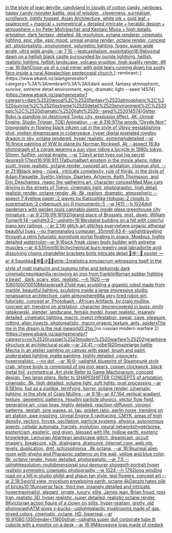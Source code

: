 [in the style of jean delville, candyland in clouds of cotton candy, rainbows, happy candy monster battle, god of wisdom , cleverness, surrealism, scrollwork, lightly fogged, Asian Architecture, white ink + gold leaf + opalescent + magical + symmetrical + detailed intricate + heraldic design + atmosphere + by Peter Mohrbacher and Kentaro Miura + high details, artstation, dark fantasy, detailed, 8k resolution, octane renderer, cinematic lighting, epic vibe, epic mood, unreal engine render, octane render, concept art, photorealistic, environment, volumetric lighting, foggy, super wide angle, ultra wide angle --ar 7:10 --test](https://www.ebank.nz/aiartgenerator?category=in%2520the%2520style%2520of%2520jean%2520delville%2C%2520candyland%2520in%2520clouds%2520of%2520cotton%2520candy%2C%2520rainbows%2C%2520happy%2520candy%2520monster%2520battle%2C%2520god%2520of%2520wisdom%2520%2C%2520cleverness%2C%2520surrealism%2C%2520scrollwork%2C%2520lightly%2520fogged%2C%2520Asian%2520Architecture%2C%2520white%2520ink%2520%2B%2520gold%2520leaf%2520%2B%2520opalescent%2520%2B%2520magical%2520%2B%2520symmetrical%2520%2B%2520detailed%2520intricate%2520%2B%2520heraldic%2520design%2520%2B%2520atmosphere%2520%2B%2520by%2520Peter%2520Mohrbacher%2520and%2520Kentaro%2520Miura%2520%2B%2520high%2520details%2C%2520artstation%2C%2520dark%2520fantasy%2C%2520detailed%2C%25208k%2520resolution%2C%2520octane%2520renderer%2C%2520cinematic%2520lighting%2C%2520epic%2520vibe%2C%2520epic%2520mood%2C%2520unreal%2520engine%2520render%2C%2520octane%2520render%2C%2520concept%2520art%2C%2520photorealistic%2C%2520environment%2C%2520volumetric%2520lighting%2C%2520foggy%2C%2520super%2520wide%2520angle%2C%2520ultra%2520wide%2520angle%2520--ar%25207%3A10%2520--test)[capitalism, exploitation](https://www.ebank.nz/aiartgenerator?category=capitalism%2C%2520exploitation)[16:9](https://www.ebank.nz/aiartgenerator?category=16%3A9)[abysmal dawn on a hellish black castle surrounded by purple lightning, hellish, realistic lighting, hellish landscape, volcano eruption, high quality render, 4K —ar 16:9](https://www.ebank.nz/aiartgenerator?category=abysmal%2520dawn%2520on%2520a%2520hellish%2520black%2520castle%2520surrounded%2520by%2520purple%2520lightning%2C%2520hellish%2C%2520realistic%2520lighting%2C%2520hellish%2520landscape%2C%2520volcano%2520eruption%2C%2520high%2520quality%2520render%2C%25204K%2520%E2%80%94ar%252016%3A9)[art](https://www.ebank.nz/aiartgenerator?category=art)[Close-up of a coal miner with gold tears running down his sooty face inside a rural Appalachian pentecostal church.](https://www.ebank.nz/aiartgenerator?category=Close-up%2520of%2520a%2520coal%2520miner%2520with%2520gold%2520tears%2520running%2520down%2520his%2520sooty%2520face%2520inside%2520a%2520rural%2520Appalachian%2520pentecostal%2520church.)[::rembrant::](https://www.ebank.nz/aiartgenerator?category=%3A%3Arembrant%3A%3A)[dark wood, fantasy atmospheric, sunrise, extreme detail environment, epic, dramatic light --seed 14574](https://www.ebank.nz/aiartgenerator?category=dark%2520wood%2C%2520fantasy%2520atmospheric%2C%2520sunrise%2C%2520extreme%2520detail%2520environment%2C%2520epic%2C%2520dramatic%2520light%2520--seed%252014574)[Getter Robo is standing on destroyed Toyko city, explosion effect, 4K, Unreal Engine, Studio Trigger, TOEI Animation, --ar 4:3](https://www.ebank.nz/aiartgenerator?category=Getter%2520Robo%2520is%2520standing%2520on%2520destroyed%2520Toyko%2520city%2C%2520explosion%2520effect%2C%25204K%2C%2520Unreal%2520Engine%2C%2520Studio%2520Trigger%2C%2520TOEI%2520Animation%2C%2520--ar%25204%3A3)[16:9](https://www.ebank.nz/aiartgenerator?category=16%3A9)[The words “Oxyde Noir” typography in flowing black ink](https://www.ebank.nz/aiartgenerator?category=The%2520words%2520%E2%80%9COxyde%2520Noir%E2%80%9D%2520typography%2520in%2520flowing%2520black%2520ink)[zen cat in the style of Ukiyo-e](https://www.ebank.nz/aiartgenerator?category=zen%2520cat%2520in%2520the%2520style%2520of%2520Ukiyo-e)[establishing shot, molten dreamscape in cyberspace, hyper digital pixelated roygbiv dragon in sky, octane rendered, hyper realistic,  extremelydetailed --ar 16:9](https://www.ebank.nz/aiartgenerator?category=establishing%2520shot%2C%2520molten%2520dreamscape%2520in%2520cyberspace%2C%2520hyper%2520digital%2520pixelated%2520roygbiv%2520dragon%2520in%2520sky%2C%2520octane%2520rendered%2C%2520hyper%2520realistic%2C%2520%2520extremelydetailed%2520--ar%252016%3A9)[nice painting of WW  bi plane by Norman Rockwell, 4k --aspect 16:8](https://www.ebank.nz/aiartgenerator?category=nice%2520painting%2520of%2520WW%2520%2520bi%2520plane%2520by%2520Norman%2520Rockwell%2C%25204k%2520--aspect%252016%3A8)[a photograph of a corgie wearing a sun visor riding a bicycle in 1980s tokyo, 50mm, fujifilm, unreal engine, --ar 1:2](https://www.ebank.nz/aiartgenerator?category=a%2520photograph%2520of%2520a%2520corgie%2520wearing%2520a%2520sun%2520visor%2520riding%2520a%2520bicycle%2520in%25201980s%2520tokyo%2C%252050mm%2C%2520fujifilm%2C%2520unreal%2520engine%2C%2520--ar%25201%3A2)[evil artist lives out his secret desires](https://www.ebank.nz/aiartgenerator?category=evil%2520artist%2520lives%2520out%2520his%2520secret%2520desires)[9:17](https://www.ebank.nz/aiartgenerator?category=9%3A17)[text](https://www.ebank.nz/aiartgenerator?category=text)[16:9](https://www.ebank.nz/aiartgenerator?category=16%3A9)[16:9](https://www.ebank.nz/aiartgenerator?category=16%3A9)[11:17](https://www.ebank.nz/aiartgenerator?category=11%3A17)[album](https://www.ebank.nz/aiartgenerator?category=album)[albert einstein in the movie aliens, ridley scott, hyper realistic, octane render, concept art, artstation, closeup shot, --ar 21:9](https://www.ebank.nz/aiartgenerator?category=albert%2520einstein%2520in%2520the%2520movie%2520aliens%2C%2520ridley%2520scott%2C%2520hyper%2520realistic%2C%2520octane%2520render%2C%2520concept%2520art%2C%2520artstation%2C%2520closeup%2520shot%2C%2520--ar%252021%3A9)[black wing -  nǚwā , intricate complexity, rule of thirds, in the style of Adam Paquette, Svetlin Velinov, Daarken, Artgerm, Keith Thompson, and Eric Deschamps, magic the gathering art, character concept](https://www.ebank.nz/aiartgenerator?category=black%2520wing%2520-%2520%2520n%C7%9Aw%C4%81%2520%2C%2520intricate%2520complexity%2C%2520rule%2520of%2520thirds%2C%2520in%2520the%2520style%2520of%2520Adam%2520Paquette%2C%2520Svetlin%2520Velinov%2C%2520Daarken%2C%2520Artgerm%2C%2520Keith%2520Thompson%2C%2520and%2520Eric%2520Deschamps%2C%2520magic%2520the%2520gathering%2520art%2C%2520character%2520concept)[Mad Max cars driving in the streets of Tokyo, cinematic light, photographic, high detail, realistic render, octane render, 4k, 8k, realism, dramatic, atmospheric --aspect 7:4](https://www.ebank.nz/aiartgenerator?category=Mad%2520Max%2520cars%2520driving%2520in%2520the%2520streets%2520of%2520Tokyo%2C%2520cinematic%2520light%2C%2520photographic%2C%2520high%2520detail%2C%2520realistic%2520render%2C%2520octane%2520render%2C%25204k%2C%25208k%2C%2520realism%2C%2520dramatic%2C%2520atmospheric%2520--aspect%25207%3A4)[yellow paper::2 waves by Katsushika Hokusai::2 clouds in suprematism::2 cyberpuck sci-fi monuments::5 --w 1415 --h 1024](https://www.ebank.nz/aiartgenerator?category=yellow%2520paper%3A%3A2%2520waves%2520by%2520Katsushika%2520Hokusai%3A%3A2%2520clouds%2520in%2520suprematism%3A%3A2%2520cyberpuck%2520sci-fi%2520monuments%3A%3A5%2520--w%25201415%2520--h%25201024)[doll gardeners with garden tools  cannabis plants  inside glass greenhouse city miniature --ar 9:21](https://www.ebank.nz/aiartgenerator?category=doll%2520gardeners%2520with%2520garden%2520tools%2520%2520cannabis%2520plants%2520%2520inside%2520glass%2520greenhouse%2520city%2520miniature%2520--ar%25209%3A21)[16:9](https://www.ebank.nz/aiartgenerator?category=16%3A9)[9:16](https://www.ebank.nz/aiartgenerator?category=9%3A16)[1920](https://www.ebank.nz/aiartgenerator?category=1920)[grand place of Brussels, mist, dawn, William Turner](https://www.ebank.nz/aiartgenerator?category=grand%2520place%2520of%2520Brussels%2C%2520mist%2C%2520dawn%2C%2520William%2520Turner)[9:14](https://www.ebank.nz/aiartgenerator?category=9%3A14)[--uplight](https://www.ebank.nz/aiartgenerator?category=--uplight)[3:2](https://www.ebank.nz/aiartgenerator?category=3%3A2)[--uplight](https://www.ebank.nz/aiartgenerator?category=--uplight)[<16:9](https://www.ebank.nz/aiartgenerator?category=%3C16%3A9)[brutalist building on a hill with colorful piano key railings, -- ar 2:1](https://www.ebank.nz/aiartgenerator?category=brutalist%2520building%2520on%2520a%2520hill%2520with%2520colorful%2520piano%2520key%2520railings%2C%2520--%2520ar%25202%3A1)[AI glitch art glitches everywhere organic ethereal beautiful hues --no frame](https://www.ebank.nz/aiartgenerator?category=AI%2520glitch%2520art%2520glitches%2520everywhere%2520organic%2520ethereal%2520beautiful%2520hues%2520--no%2520frame)[analog computer, 35mm](https://www.ebank.nz/aiartgenerator?category=analog%2520computer%2C%252035mm)[6:4](https://www.ebank.nz/aiartgenerator?category=6%3A4)[3:4](https://www.ebank.nz/aiartgenerator?category=3%3A4)[--uplight](https://www.ebank.nz/aiartgenerator?category=--uplight)[traveling through a retro futuristic wormhole portal floating in space, Moebius, highly detailed watercolor—ar 9:16](https://www.ebank.nz/aiartgenerator?category=traveling%2520through%2520a%2520retro%2520futuristic%2520wormhole%2520portal%2520floating%2520in%2520space%2C%2520Moebius%2C%2520highly%2520detailed%2520watercolor%E2%80%94ar%25209%3A16)[sick freak clown body builder with extreme muscles —ar 4:5](https://www.ebank.nz/aiartgenerator?category=sick%2520freak%2520clown%2520body%2520builder%2520with%2520extreme%2520muscles%2520%E2%80%94ar%25204%3A5)[35mm](https://www.ebank.nz/aiartgenerator?category=35mm)[16:9](https://www.ebank.nz/aiartgenerator?category=16%3A9)[city](https://www.ebank.nz/aiartgenerator?category=city)[chemical burn jewelry opal labradorite acid dissolving chains chandelier brackets bolts intricate detail 🦋🕸✨🫧 poster —ar 4:5](https://www.ebank.nz/aiartgenerator?category=chemical%2520burn%2520jewelry%2520opal%2520labradorite%2520acid%2520dissolving%2520chains%2520chandelier%2520brackets%2520bolts%2520intricate%2520detail%2520%F0%9F%A6%8B%F0%9F%95%B8%E2%9C%A8%F0%9F%AB%A7%2520poster%2520%E2%80%94ar%25204%3A5)[quokka](https://www.ebank.nz/aiartgenerator?category=quokka)[🎱🕸🍄🪙🦷🦟](https://www.ebank.nz/aiartgenerator?category=%F0%9F%8E%B1%F0%9F%95%B8%F0%9F%8D%84%F0%9F%AA%99%F0%9F%A6%B7%F0%9F%A6%9F)[strip::2](https://www.ebank.nz/aiartgenerator?category=strip%3A%3A2)[realistic](https://www.ebank.nz/aiartgenerator?category=realistic)[a simulacrum witnessing itself in the style of matt mahurin and tsutomu nihei and beksinski dark cinematic](https://www.ebank.nz/aiartgenerator?category=a%2520simulacrum%2520witnessing%2520itself%2520in%2520the%2520style%2520of%2520matt%2520mahurin%2520and%2520tsutomu%2520nihei%2520and%2520beksinski%2520dark%2520cinematic)[neon](https://www.ebank.nz/aiartgenerator?category=neon)[kamilla recieving an iron from franklin](https://www.ebank.nz/aiartgenerator?category=kamilla%2520recieving%2520an%2520iron%2520from%2520franklin)[Roman soldier fighting a beast , dark, scary, epic, realistic, —h 1920 —w 1080](https://www.ebank.nz/aiartgenerator?category=Roman%2520soldier%2520fighting%2520a%2520beast%2520%2C%2520dark%2C%2520scary%2C%2520epic%2C%2520realistic%2C%2520%E2%80%94h%25201920%2520%E2%80%94w%25201080)[100010010](https://www.ebank.nz/aiartgenerator?category=100010010)[Metaverse](https://www.ebank.nz/aiartgenerator?category=Metaverse)[9:21](https://www.ebank.nz/aiartgenerator?category=9%3A21)[old man sculpting a gigantic robot made from marble, beautiful lighting, sculpting inside a large impressive studio, renaissance architecture, calm atmosphere](https://www.ebank.nz/aiartgenerator?category=old%2520man%2520sculpting%2520a%2520gigantic%2520robot%2520made%2520from%2520marble%2C%2520beautiful%2520lighting%2C%2520sculpting%2520inside%2520a%2520large%2520impressive%2520studio%2C%2520renaissance%2520architecture%2C%2520calm%2520atmosphere)[88](https://www.ebank.nz/aiartgenerator?category=88)[a very tired robot girl, futuristic, concept ar, Photobash - African Artifacts, by craig mullins, concept art, trending on artstation, character design](https://www.ebank.nz/aiartgenerator?category=a%2520very%2520tired%2520robot%2520girl%2C%2520futuristic%2C%2520concept%2520ar%2C%2520Photobash%2520-%2520African%2520Artifacts%2C%2520by%2520craig%2520mullins%2C%2520concept%2520art%2C%2520trending%2520on%2520artstation%2C%2520character%2520design)[covered in bugs, emily ratajkowski, slender, landscape, female model, hyper realistic, insanely detailed, cinematic lighting, macro, insect infestation, sweat, cave, pleasure, rotting, alien insects, photorealistic, macro organic texture, ants, spiders](https://www.ebank.nz/aiartgenerator?category=covered%2520in%2520bugs%2C%2520emily%2520ratajkowski%2C%2520slender%2C%2520landscape%2C%2520female%2520model%2C%2520hyper%2520realistic%2C%2520insanely%2520detailed%2C%2520cinematic%2520lighting%2C%2520macro%2C%2520insect%2520infestation%2C%2520sweat%2C%2520cave%2C%2520pleasure%2C%2520rotting%2C%2520alien%2520insects%2C%2520photorealistic%2C%2520macro%2520organic%2520texture%2C%2520ants%2C%2520spiders)[The me in the dream is the real me](https://www.ebank.nz/aiartgenerator?category=The%2520me%2520in%2520the%2520dream%2520is%2520the%2520real%2520me)[world](https://www.ebank.nz/aiartgenerator?category=world)[3:2](https://www.ebank.nz/aiartgenerator?category=3%3A2)[tip.](https://www.ebank.nz/aiartgenerator?category=tip.)[no russian modern warfare 2](https://www.ebank.nz/aiartgenerator?category=no%2520russian%2520modern%2520warfare%25202)[graphene structure at architectural scale —ar 24:41 —vibe](https://www.ebank.nz/aiartgenerator?category=graphene%2520structure%2520at%2520architectural%2520scale%2520%E2%80%94ar%252024%3A41%2520%E2%80%94vibe)[1920](https://www.ebank.nz/aiartgenerator?category=1920)[maze](https://www.ebank.nz/aiartgenerator?category=maze)[large battle Mecha in an atelier painting on canvas with easel, brush and paint, understated lighting, matte painting, highly detailed, cgsociety, hyperrealistic, --no dof, --ar 16:9](https://www.ebank.nz/aiartgenerator?category=large%2520battle%2520Mecha%2520in%2520an%2520atelier%2520painting%2520on%2520canvas%2520with%2520easel%2C%2520brush%2520and%2520paint%2C%2520understated%2520lighting%2C%2520matte%2520painting%2C%2520highly%2520detailed%2C%2520cgsociety%2C%2520hyperrealistic%2C%2520--no%2520dof%2C%2520--ar%252016%3A9)[--uplight](https://www.ebank.nz/aiartgenerator?category=--uplight)[A blueprint of Steampunk style crab, whose body is composed of pig iron gears, copper clockwork, black metal foil, symmetrical, Art style Refer to Game Machinarium.  concept design, Two large pliers, Refer to SHAPESHIFTER CONCEPTS  of artstation, cinematic,  8k, high detailed,  volume light,  soft lights,  post processing    --ar 8:5](https://www.ebank.nz/aiartgenerator?category=A%2520blueprint%2520of%2520Steampunk%2520style%2520crab%2C%2520whose%2520body%2520is%2520composed%2520of%2520pig%2520iron%2520gears%2C%2520copper%2520clockwork%2C%2520black%2520metal%2520foil%2C%2520symmetrical%2C%2520Art%2520style%2520Refer%2520to%2520Game%2520Machinarium.%2520%2520concept%2520design%2C%2520Two%2520large%2520pliers%2C%2520Refer%2520to%2520SHAPESHIFTER%2520CONCEPTS%2520%2520of%2520artstation%2C%2520cinematic%2C%2520%25208k%2C%2520high%2520detailed%2C%2520%2520volume%2520light%2C%2520%2520soft%2520lights%2C%2520%2520post%2520processing%2520%2520%2520%2520--ar%25208%3A5)[Elmo, but as a zombie, terrifying, horror, octane render, cinematic lighting, in the style of Craig Mullins --ar 9:16](https://www.ebank.nz/aiartgenerator?category=Elmo%2C%2520but%2520as%2520a%2520zombie%2C%2520terrifying%2C%2520horror%2C%2520octane%2520render%2C%2520cinematic%2520lighting%2C%2520in%2520the%2520style%2520of%2520Craig%2520Mullins%2520--ar%25209%3A16)[—ar 47:164 vertical gradient, texture, geometric patterns, Houdini particle physics, vector flow field, generative art, crisp lines, highly detailed, reaction-diffusion, voronoi patterns, gestalt, sine waves, pi, tau, golden ratio, perlin noise, trending on art station, awe inspiring, Unreal Engine 5 raytracing, CMYK, areas of high density, vectors, forces, oscillation, particle systems, physics, autonomous agents, cellular automata, fractals, evolution, neural networks](https://www.ebank.nz/aiartgenerator?category=%E2%80%94ar%252047%3A164%2520vertical%2520gradient%2C%2520texture%2C%2520geometric%2520patterns%2C%2520Houdini%2520particle%2520physics%2C%2520vector%2520flow%2520field%2C%2520generative%2520art%2C%2520crisp%2520lines%2C%2520highly%2520detailed%2C%2520reaction-diffusion%2C%2520voronoi%2520patterns%2C%2520gestalt%2C%2520sine%2520waves%2C%2520pi%2C%2520tau%2C%2520golden%2520ratio%2C%2520perlin%2520noise%2C%2520trending%2520on%2520art%2520station%2C%2520awe%2520inspiring%2C%2520Unreal%2520Engine%25205%2520raytracing%2C%2520CMYK%2C%2520areas%2520of%2520high%2520density%2C%2520vectors%2C%2520forces%2C%2520oscillation%2C%2520particle%2520systems%2C%2520physics%2C%2520autonomous%2520agents%2C%2520cellular%2520automata%2C%2520fractals%2C%2520evolution%2C%2520neural%2520networks)[hyperborea, esotericism, esoteric, god given, blessed with life, hollow earth, esoteric knowledge, Lemurian Atlantean landscape,glitch, dreamcast, occult imagery, breakcore, y2k, draingang, draincore, internet core, web mb, levels, duplication, dmt, schizophrenia , 8k octane, --ar 16:9](https://www.ebank.nz/aiartgenerator?category=hyperborea%2C%2520esotericism%2C%2520esoteric%2C%2520god%2520given%2C%2520blessed%2520with%2520life%2C%2520hollow%2520earth%2C%2520esoteric%2520knowledge%2C%2520Lemurian%2520Atlantean%2520landscape%2Cglitch%2C%2520dreamcast%2C%2520occult%2520imagery%2C%2520breakcore%2C%2520y2k%2C%2520draingang%2C%2520draincore%2C%2520internet%2520core%2C%2520web%2520mb%2C%2520levels%2C%2520duplication%2C%2520dmt%2C%2520schizophrenia%2520%2C%25208k%2520octane%2C%2520--ar%252016%3A9)[surreal alien room with glyphs and Pharaonic patterns on the wall, yellow and blue color, 8k, octane render, hyper detailed, photorealistic --ar 7:5 --uplight](https://www.ebank.nz/aiartgenerator?category=surreal%2520alien%2520room%2520with%2520glyphs%2520and%2520Pharaonic%2520patterns%2520on%2520the%2520wall%2C%2520yellow%2520and%2520blue%2520color%2C%25208k%2C%2520octane%2520render%2C%2520hyper%2520detailed%2C%2520photorealistic%2520--ar%25207%3A5%2520--uplight)[resolution::](https://www.ebank.nz/aiartgenerator?category=resolution%3A%3A)[mutidimensional soul devourer shoggoth portrait hyper realistic symmetric cinematic photography --w 1024 --h 1792](https://www.ebank.nz/aiartgenerator?category=mutidimensional%2520soul%2520devourer%2520shoggoth%2520portrait%2520hyper%2520realistic%2520symmetric%2520cinematic%2520photography%2520--w%25201024%2520--h%25201792)[long winding road on a hill in studio ghibli and shaun tan style, teal flowers, concept art  --ar 2:1](https://www.ebank.nz/aiartgenerator?category=long%2520winding%2520road%2520on%2520a%2520hill%2520in%2520studio%2520ghibli%2520and%2520shaun%2520tan%2520style%2C%2520teal%2520flowers%2C%2520concept%2520art%2520%2520--ar%25202%3A1)[8:5](https://www.ebank.nz/aiartgenerator?category=8%3A5)[world view, mycelium enveloping earth, octane 4k](https://www.ebank.nz/aiartgenerator?category=world%2520view%2C%2520mycelium%2520enveloping%2520earth%2C%2520octane%25204k)[Danzig hates pile of bricks](https://www.ebank.nz/aiartgenerator?category=Danzig%2520hates%2520pile%2520of%2520bricks)[10:16](https://www.ebank.nz/aiartgenerator?category=10%3A16)[universe face, third eye, insanely detailed and intricate, hypermaximalist, elegant, ornate, luxury, elite, James jean, Brian froud, ross tran, realistic 3D, hyper realistic, super detailed, realistic octane render, 8K](https://www.ebank.nz/aiartgenerator?category=universe%2520face%2C%2520third%2520eye%2C%2520insanely%2520detailed%2520and%2520intricate%2C%2520hypermaximalist%2C%2520elegant%2C%2520ornate%2C%2520luxury%2C%2520elite%2C%2520James%2520jean%2C%2520Brian%2520froud%2C%2520ross%2520tran%2C%2520realistic%25203D%2C%2520hyper%2520realistic%2C%2520super%2520detailed%2C%2520realistic%2520octane%2520render%2C%25208K)[victorian action figure of a clown on stilts, hyper-realism, grotty, old photograph](https://www.ebank.nz/aiartgenerator?category=victorian%2520action%2520figure%2520of%2520a%2520clown%2520on%2520stilts%2C%2520hyper-realism%2C%2520grotty%2C%2520old%2520photograph)[ATM gives v-bucks](https://www.ebank.nz/aiartgenerator?category=ATM%2520gives%2520v-bucks)[--uplight](https://www.ebank.nz/aiartgenerator?category=--uplight)[galactic mushrooms made of gas, mixed colors, cinematic, octane, HD, hiperreal --ar 16:9](https://www.ebank.nz/aiartgenerator?category=galactic%2520mushrooms%2520made%2520of%2520gas%2C%2520mixed%2520colors%2C%2520cinematic%2C%2520octane%2C%2520HD%2C%2520hiperreal%2520--ar%252016%3A9)[1080:1350](https://www.ebank.nz/aiartgenerator?category=1080%3A1350)[render](https://www.ebank.nz/aiartgenerator?category=render)[<1](https://www.ebank.nz/aiartgenerator?category=%3C1)[1800s](https://www.ebank.nz/aiartgenerator?category=1800s)[that](https://www.ebank.nz/aiartgenerator?category=that)[--uplight](https://www.ebank.nz/aiartgenerator?category=--uplight)[](https://www.ebank.nz/aiartgenerator?category=)[a super dull corporate tube lit cubicle with a monitor on a desk --ar 16:9](https://www.ebank.nz/aiartgenerator?category=a%2520super%2520dull%2520corporate%2520tube%2520lit%2520cubicle%2520with%2520a%2520monitor%2520on%2520a%2520desk%2520--ar%252016%3A9)[Mikrosgore logo made of ice](https://www.ebank.nz/aiartgenerator?category=Mikrosgore%2520logo%2520made%2520of%2520ice)[dark](https://www.ebank.nz/aiartgenerator?category=dark)